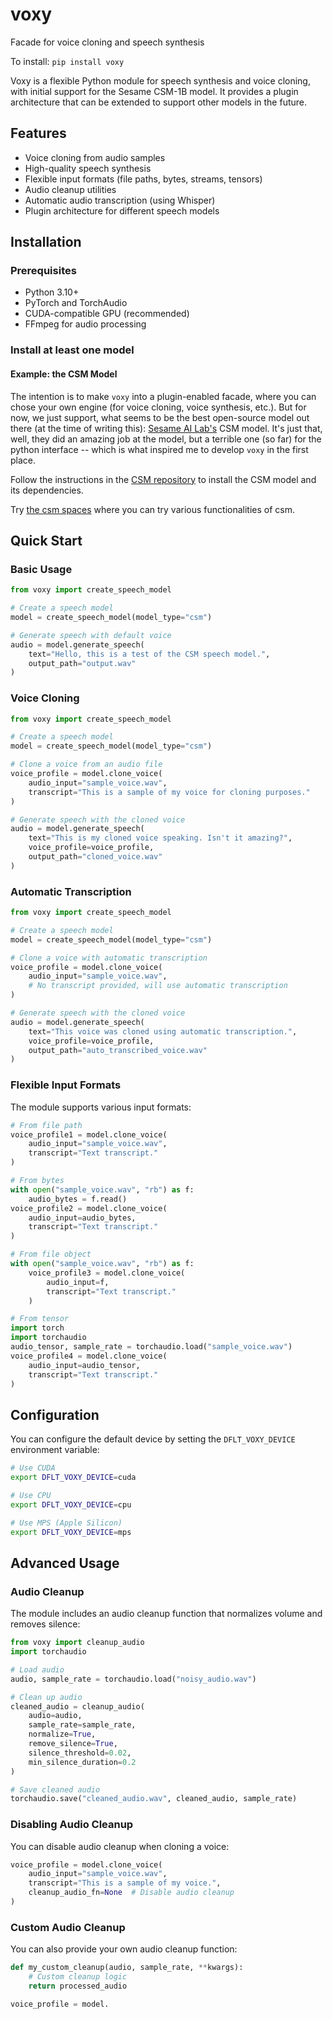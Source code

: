 # voxy

Facade for voice cloning and speech synthesis

To install:	```pip install voxy```

Voxy is a flexible Python module for speech synthesis and voice cloning, with initial support for the Sesame CSM-1B model. It provides a plugin architecture that can be extended to support other models in the future.

## Features

- Voice cloning from audio samples
- High-quality speech synthesis
- Flexible input formats (file paths, bytes, streams, tensors)
- Audio cleanup utilities
- Automatic audio transcription (using Whisper)
- Plugin architecture for different speech models

## Installation

### Prerequisites

- Python 3.10+
- PyTorch and TorchAudio
- CUDA-compatible GPU (recommended)
- FFmpeg for audio processing

### Install at least one model

#### Example: the CSM Model

The intention is to make `voxy` into a plugin-enabled facade, where you can chose your 
own engine (for voice cloning, voice synthesis, etc.). 
But for now, we just support, what seems to be the best open-source model out there
(at the time of writing this): 
[Sesame AI Lab's](https://www.sesame.com/research/crossing_the_uncanny_valley_of_voice) 
CSM model. It's just that, well, they did an amazing job at the model, but a terrible one
(so far) for the python interface -- which is what inspired me to develop `voxy` 
in the first place.

Follow the instructions in the [CSM repository](https://github.com/SesameAILabs/csm) 
to install the CSM model and its dependencies.

Try [the csm spaces](https://huggingface.co/spaces/sesame/csm-1b) where you can try various functionalities of csm.

## Quick Start

### Basic Usage

```python
from voxy import create_speech_model

# Create a speech model
model = create_speech_model(model_type="csm")

# Generate speech with default voice
audio = model.generate_speech(
    text="Hello, this is a test of the CSM speech model.", 
    output_path="output.wav"
)
```

### Voice Cloning

```python
from voxy import create_speech_model

# Create a speech model
model = create_speech_model(model_type="csm")

# Clone a voice from an audio file
voice_profile = model.clone_voice(
    audio_input="sample_voice.wav",
    transcript="This is a sample of my voice for cloning purposes."
)

# Generate speech with the cloned voice
audio = model.generate_speech(
    text="This is my cloned voice speaking. Isn't it amazing?",
    voice_profile=voice_profile,
    output_path="cloned_voice.wav"
)
```

### Automatic Transcription

```python
from voxy import create_speech_model

# Create a speech model
model = create_speech_model(model_type="csm")

# Clone a voice with automatic transcription
voice_profile = model.clone_voice(
    audio_input="sample_voice.wav",
    # No transcript provided, will use automatic transcription
)

# Generate speech with the cloned voice
audio = model.generate_speech(
    text="This voice was cloned using automatic transcription.",
    voice_profile=voice_profile,
    output_path="auto_transcribed_voice.wav"
)
```

### Flexible Input Formats

The module supports various input formats:

```python
# From file path
voice_profile1 = model.clone_voice(
    audio_input="sample_voice.wav",
    transcript="Text transcript."
)

# From bytes
with open("sample_voice.wav", "rb") as f:
    audio_bytes = f.read()
voice_profile2 = model.clone_voice(
    audio_input=audio_bytes,
    transcript="Text transcript."
)

# From file object
with open("sample_voice.wav", "rb") as f:
    voice_profile3 = model.clone_voice(
        audio_input=f,
        transcript="Text transcript."
    )

# From tensor
import torch
import torchaudio
audio_tensor, sample_rate = torchaudio.load("sample_voice.wav")
voice_profile4 = model.clone_voice(
    audio_input=audio_tensor,
    transcript="Text transcript."
)
```

## Configuration

You can configure the default device by setting the `DFLT_VOXY_DEVICE` environment variable:

```bash
# Use CUDA
export DFLT_VOXY_DEVICE=cuda

# Use CPU
export DFLT_VOXY_DEVICE=cpu

# Use MPS (Apple Silicon)
export DFLT_VOXY_DEVICE=mps
```

## Advanced Usage

### Audio Cleanup

The module includes an audio cleanup function that normalizes volume and removes silence:

```python
from voxy import cleanup_audio
import torchaudio

# Load audio
audio, sample_rate = torchaudio.load("noisy_audio.wav")

# Clean up audio
cleaned_audio = cleanup_audio(
    audio=audio,
    sample_rate=sample_rate,
    normalize=True,
    remove_silence=True,
    silence_threshold=0.02,
    min_silence_duration=0.2
)

# Save cleaned audio
torchaudio.save("cleaned_audio.wav", cleaned_audio, sample_rate)
```

### Disabling Audio Cleanup

You can disable audio cleanup when cloning a voice:

```python
voice_profile = model.clone_voice(
    audio_input="sample_voice.wav",
    transcript="This is a sample of my voice.",
    cleanup_audio_fn=None  # Disable audio cleanup
)
```

### Custom Audio Cleanup

You can also provide your own audio cleanup function:

```python
def my_custom_cleanup(audio, sample_rate, **kwargs):
    # Custom cleanup logic
    return processed_audio

voice_profile = model.
